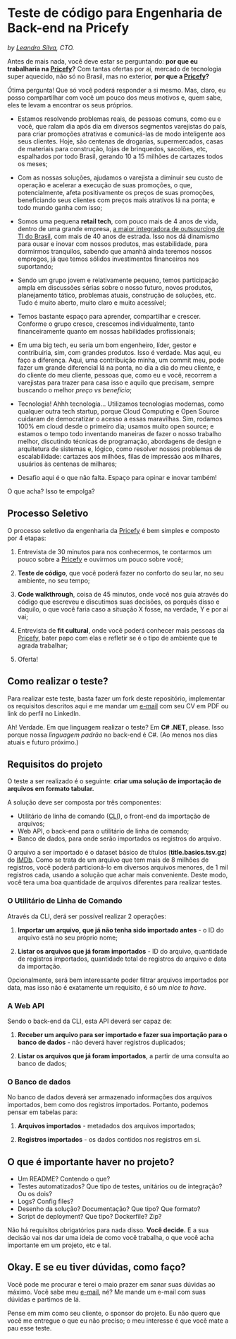 # Teste de código para Engenharia de Back-end na Pricefy
 
*by [Leandro Silva](https://leandrosilva.com.br/), CTO.*
 
Antes de mais nada, você deve estar se perguntando: **por que eu trabalharia na [Pricefy](https://www.pricefy.com.br/)?** Com tantas ofertas por aí, mercado de tecnologia super aquecido, não só no Brasil, mas no exterior, **por que a [Pricefy](https://www.pricefy.com.br/)?**
 
Ótima pergunta! Que só você poderá responder a si mesmo. Mas, claro, eu posso compartilhar com você um pouco dos meus motivos e, quem sabe, eles te levam a encontrar os seus próprios.
 
* Estamos resolvendo problemas reais, de pessoas comuns, como eu e você, que ralam dia após dia em diversos segmentos varejistas do país, para criar promoções atrativas e comunicá-las de modo inteligente aos seus clientes. Hoje, são centenas de drogarias, supermercados, casas de materiais para construção, lojas de brinquedos, sacolões, etc, espalhados por todo Brasil, gerando 10 a 15 milhões de cartazes todos os meses;
 
* Com as nossas soluções, ajudamos o varejista a diminuir seu custo de operação e acelerar a execução de suas promoções, o que, potencialmente, afeta positivamente os preços de suas promoções, beneficiando seus clientes com preços mais atrativos lá na ponta; e todo mundo ganha com isso;
 
* Somos uma pequena **retail tech**, com pouco mais de 4 anos de vida, dentro de uma grande empresa, [a maior integradora de outsourcing de TI do Brasil](https://selbetti.com.br/), com mais de 40 anos de estrada. Isso nos dá dinamismo para ousar e inovar com nossos produtos, mas estabilidade, para dormirmos tranquilos, sabendo que amanhã ainda teremos nossos empregos, já que temos sólidos investimentos financeiros nos suportando;
 
* Sendo um grupo jovem e relativamente pequeno, temos participação ampla em discussões sérias sobre o nosso futuro, novos produtos, planejamento tático, problemas atuais, construção de soluções, etc. Tudo é muito aberto, muito claro e muito acessível;
 
* Temos bastante espaço para aprender, compartilhar e crescer. Conforme o grupo cresce, crescemos individualmente, tanto financeiramente quanto em nossas habilidades profissionais;
 
* Em uma big tech, eu seria um bom engenheiro, líder, gestor e contribuiria, sim, com grandes produtos. Isso é verdade. Mas aqui, eu faço a diferença. Aqui, uma contribuição minha, um commit meu, pode fazer um grande diferencial lá na ponta, no dia a dia do meu cliente, e do cliente do meu cliente, pessoas que, como eu e você, recorrem a varejistas para trazer para casa isso e aquilo que precisam, sempre buscando o melhor *preço vs benefício*;
 
* Tecnologia! Ahhh tecnologia... Utilizamos tecnologias modernas, como qualquer outra tech startup, porque Cloud Computing e Open Source cuidaram de democratizar o acesso a essas maravilhas. Sim, rodamos 100% em cloud desde o primeiro dia; usamos muito open source; e estamos o tempo todo inventando maneiras de fazer o nosso trabalho melhor, discutindo técnicas de programação, abordagens de design e arquitetura de sistemas e, lógico, como resolver nossos problemas de escalabilidade: cartazes aos milhões, filas de impressão aos milhares, usuários às centenas de milhares;
 
* Desafio aqui é o que não falta. Espaço para opinar e inovar também!
 
O que acha? Isso te empolga?
 
## Processo Seletivo
 
O processo seletivo da engenharia da [Pricefy](https://www.pricefy.com.br/) é bem simples e composto por 4 etapas:
 
1. Entrevista de 30 minutos para nos conhecermos, te contarmos um pouco sobre a [Pricefy](https://www.pricefy.com.br/) e ouvirmos um pouco sobre você;
 
2. **Teste de código**, que você poderá fazer no conforto do seu lar, no seu ambiente, no seu tempo;
 
3. **Code walkthrough**, coisa de 45 minutos, onde você nos guia através do código que escreveu e discutimos suas decisões, os porquês disso e daquilo, o que você faria caso a situação X fosse, na verdade, Y e por aí vai;
 
4. Entrevista de **fit cultural**, onde você poderá conhecer mais pessoas da [Pricefy](https://www.pricefy.com.br/), bater papo com elas e refletir se é o tipo de ambiente que te agrada trabalhar;
 
5. Oferta!
 
## Como realizar o teste?
 
Para realizar este teste, basta fazer um fork deste repositório, implementar os requisitos descritos aqui e me mandar um [e-mail](mailto:leandro.silva@pricefy.com.br) com seu CV em PDF ou link do perfil no LinkedIn.
 
Ah! Verdade. Em que linguagem realizar o teste? Em **C# .NET**, please. Isso porque nossa *linguagem padrão* no back-end é C#. (Ao menos nos dias atuais e futuro próximo.)
 
## Requisitos do projeto
 
O teste a ser realizado é o seguinte: **criar uma solução de importação de arquivos em formato tabular.**
 
A solução deve ser composta por três componentes:
 
* Utilitário de linha de comando ([CLI](https://en.wikipedia.org/wiki/Command-line_interface)), o front-end da importação de arquivos;
* Web API, o back-end para o utilitário de linha de comando;
* Banco de dados, para onde serão importados os registros do arquivo.
 
O arquivo a ser importado é o dataset básico de títulos (**title.basics.tsv.gz**) do [IMDb](https://www.imdb.com/interfaces/). Como se trata de um arquivo que tem mais de 8 milhões de registros, você poderá particioná-lo em diversos arquivos menores, de 1 mil registros cada, usando a solução que achar mais conveniente. Deste modo, você tera uma boa quantidade de arquivos diferentes para realizar testes.
 
### O Utilitário de Linha de Comando
 
Através da CLI, derá ser possível realizar 2 operações:
 
1. **Importar um arquivo, que já não tenha sido importado antes** - o ID do arquivo está no seu próprio nome;
 
2. **Listar os arquivos que já foram importados** - ID do arquivo, quantidade de registros importados, quantidade total de registros do arquivo e data da importação.
 
Opcionalmente, será bem interessante poder filtrar arquivos importados por data, mas isso não é exatamente um requisito, é só um *nice to have*.
 
### A Web API
 
Sendo o back-end da CLI, esta API deverá ser capaz de:
 
1. **Receber um arquivo para ser importado e fazer sua importação para o banco de dados** - não deverá haver registros duplicados;
 
2. **Listar os arquivos que já foram importados**, a partir de uma consulta ao banco de dados;
 
### O Banco de dados
 
No banco de dados deverá ser armazenado informações dos arquivos importados, bem como dos registros importados. Portanto, podemos pensar em tabelas para:
 
1. **Arquivos importados** - metadados dos arquivos importados;
 
2. **Registros importados** - os dados contidos nos registros em si.
 
## O que é importante haver no projeto?
 
* Um README? Contendo o que?
* Testes automatizados? Que tipo de testes, unitários ou de integração? Ou os dois?
* Logs? Config files?
* Desenho da solução? Documentação? Que tipo? Que formato?
* Script de deployment? Que tipo? Dockerfile? Zip?
 
Não há requisitos obrigatórios para nada disso. **Você decide.** E a sua decisão vai nos dar uma ideia de como você trabalha, o que você acha importante em um projeto, etc e tal.
 
## Okay. E se eu tiver dúvidas, como faço?
 
Você pode me procurar e terei o maio prazer em sanar suas dúvidas ao máximo. Você sabe meu [e-mail](mailto:leandro.silva@pricefy.com.br), né? Me mande um e-mail com suas dúvidas e partimos de lá.
 
Pense em mim como seu cliente, o sponsor do projeto. Eu não quero que você me entregue o que eu não preciso; o meu interesse é que você mate a pau esse teste.
